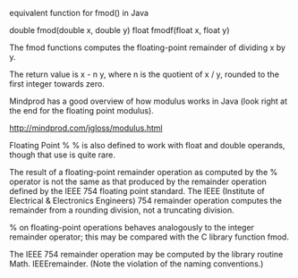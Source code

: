equivalent function for fmod() in Java

double fmod(double x, double y)
float fmodf(float x, float y)

The fmod functions computes the floating-point remainder of dividing x by y.

The return value is x - n y, where n is the quotient of x / y, rounded to the first integer towards zero.

Mindprod has a good overview of how modulus works in Java (look right at the end for the floating point modulus).

http://mindprod.com/jgloss/modulus.html

Floating Point %
% is also defined to work with float and double operands, though that use is quite rare.

The result of a floating-point remainder operation as computed by the % operator is not the same as that produced by the remainder operation defined by the IEEE 754 floating point standard.
The IEEE (Institute of Electrical & Electronics Engineers) 754 remainder operation computes the remainder from a rounding division, not a truncating division.

% on floating-point operations behaves analogously to the integer remainder operator;
this may be compared with the C library function fmod.

The IEEE 754 remainder operation may be computed by the library routine Math. IEEEremainder.
(Note the violation of the naming conventions.)
